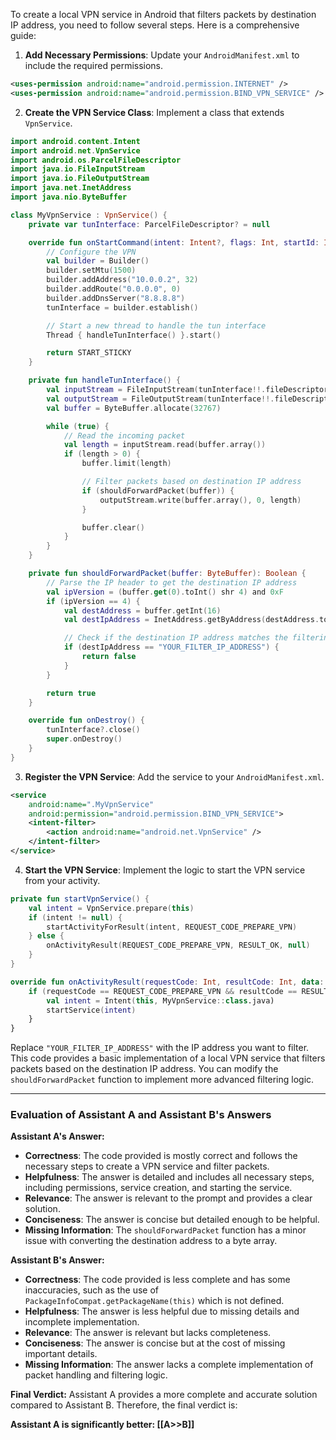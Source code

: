 
To create a local VPN service in Android that filters packets by destination IP address, you need to follow several steps. Here is a comprehensive guide:

1. **Add Necessary Permissions**: Update your `AndroidManifest.xml` to include the required permissions.

```xml
<uses-permission android:name="android.permission.INTERNET" />
<uses-permission android:name="android.permission.BIND_VPN_SERVICE" />
```

2. **Create the VPN Service Class**: Implement a class that extends `VpnService`.

```kotlin
import android.content.Intent
import android.net.VpnService
import android.os.ParcelFileDescriptor
import java.io.FileInputStream
import java.io.FileOutputStream
import java.net.InetAddress
import java.nio.ByteBuffer

class MyVpnService : VpnService() {
    private var tunInterface: ParcelFileDescriptor? = null

    override fun onStartCommand(intent: Intent?, flags: Int, startId: Int): Int {
        // Configure the VPN
        val builder = Builder()
        builder.setMtu(1500)
        builder.addAddress("10.0.0.2", 32)
        builder.addRoute("0.0.0.0", 0)
        builder.addDnsServer("8.8.8.8")
        tunInterface = builder.establish()

        // Start a new thread to handle the tun interface
        Thread { handleTunInterface() }.start()

        return START_STICKY
    }

    private fun handleTunInterface() {
        val inputStream = FileInputStream(tunInterface!!.fileDescriptor)
        val outputStream = FileOutputStream(tunInterface!!.fileDescriptor)
        val buffer = ByteBuffer.allocate(32767)

        while (true) {
            // Read the incoming packet
            val length = inputStream.read(buffer.array())
            if (length > 0) {
                buffer.limit(length)

                // Filter packets based on destination IP address
                if (shouldForwardPacket(buffer)) {
                    outputStream.write(buffer.array(), 0, length)
                }

                buffer.clear()
            }
        }
    }

    private fun shouldForwardPacket(buffer: ByteBuffer): Boolean {
        // Parse the IP header to get the destination IP address
        val ipVersion = (buffer.get(0).toInt() shr 4) and 0xF
        if (ipVersion == 4) {
            val destAddress = buffer.getInt(16)
            val destIpAddress = InetAddress.getByAddress(destAddress.toByteArray()).hostAddress

            // Check if the destination IP address matches the filtering criteria
            if (destIpAddress == "YOUR_FILTER_IP_ADDRESS") {
                return false
            }
        }

        return true
    }

    override fun onDestroy() {
        tunInterface?.close()
        super.onDestroy()
    }
}
```

3. **Register the VPN Service**: Add the service to your `AndroidManifest.xml`.

```xml
<service
    android:name=".MyVpnService"
    android:permission="android.permission.BIND_VPN_SERVICE">
    <intent-filter>
        <action android:name="android.net.VpnService" />
    </intent-filter>
</service>
```

4. **Start the VPN Service**: Implement the logic to start the VPN service from your activity.

```kotlin
private fun startVpnService() {
    val intent = VpnService.prepare(this)
    if (intent != null) {
        startActivityForResult(intent, REQUEST_CODE_PREPARE_VPN)
    } else {
        onActivityResult(REQUEST_CODE_PREPARE_VPN, RESULT_OK, null)
    }
}

override fun onActivityResult(requestCode: Int, resultCode: Int, data: Intent?) {
    if (requestCode == REQUEST_CODE_PREPARE_VPN && resultCode == RESULT_OK) {
        val intent = Intent(this, MyVpnService::class.java)
        startService(intent)
    }
}
```

Replace `"YOUR_FILTER_IP_ADDRESS"` with the IP address you want to filter. This code provides a basic implementation of a local VPN service that filters packets based on the destination IP address. You can modify the `shouldForwardPacket` function to implement more advanced filtering logic.

---

### Evaluation of Assistant A and Assistant B's Answers

**Assistant A's Answer:**
- **Correctness**: The code provided is mostly correct and follows the necessary steps to create a VPN service and filter packets.
- **Helpfulness**: The answer is detailed and includes all necessary steps, including permissions, service creation, and starting the service.
- **Relevance**: The answer is relevant to the prompt and provides a clear solution.
- **Conciseness**: The answer is concise but detailed enough to be helpful.
- **Missing Information**: The `shouldForwardPacket` function has a minor issue with converting the destination address to a byte array.

**Assistant B's Answer:**
- **Correctness**: The code provided is less complete and has some inaccuracies, such as the use of `PackageInfoCompat.getPackageName(this)` which is not defined.
- **Helpfulness**: The answer is less helpful due to missing details and incomplete implementation.
- **Relevance**: The answer is relevant but lacks completeness.
- **Conciseness**: The answer is concise but at the cost of missing important details.
- **Missing Information**: The answer lacks a complete implementation of packet handling and filtering logic.

**Final Verdict:**
Assistant A provides a more complete and accurate solution compared to Assistant B. Therefore, the final verdict is:

**Assistant A is significantly better: [[A>>B]]**